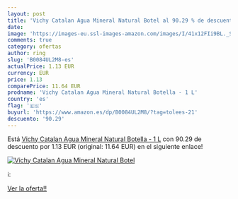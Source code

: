 ```yaml
---
layout: post
title: 'Vichy Catalan Agua Mineral Natural Botel al 90.29 % de descuento'
date: 
image: 'https://images-eu.ssl-images-amazon.com/images/I/41x12FIi9BL._SL200_.jpg'
comments: true
category: ofertas
author: ring
slug: 'B0084UL2M8-es'
actualPrice: 1.13 EUR
currency: EUR
price: 1.13
comparePrice: 11.64 EUR
prodname: 'Vichy Catalan Agua Mineral Natural Botella - 1 L'
country: 'es'
flag: '🇪🇸'
buyurl: 'https://www.amazon.es/dp/B0084UL2M8/?tag=tolees-21'
descuento: '90.29'
---
```


Está [Vichy Catalan Agua Mineral Natural Botella - 1 L](https://www.amazon.es/dp/B0084UL2M8/?tag=tolees-21) con 90.29 de descuento por 1.13 EUR (original: 11.64 EUR) en el siguiente enlace!

[![Vichy Catalan Agua Mineral Natural Botel](https://images-eu.ssl-images-amazon.com/images/I/41x12FIi9BL._SL200_.jpg)](https://www.amazon.es/dp/B0084UL2M8/?tag=tolees-21)

ℹ️:


[Ver la oferta!!](https://www.amazon.es/dp/B0084UL2M8/?tag=tolees-21)
